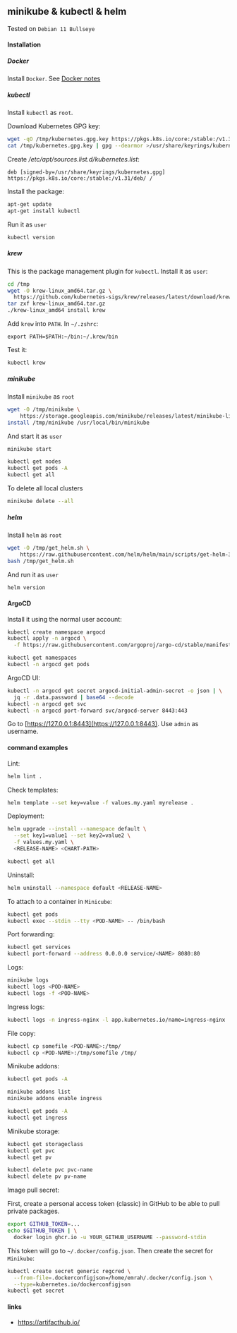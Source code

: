 ## minikube & kubectl & helm

Tested on `Debian 11 Bullseye`

#### Installation

##### Docker

Install `Docker`. See [Docker notes](docker.md)

##### kubectl

Install `kubectl` as `root`.

Download Kubernetes GPG key:

```bash
wget -qO /tmp/kubernetes.gpg.key https://pkgs.k8s.io/core:/stable:/v1.31/deb/Release.key
cat /tmp/kubernetes.gpg.key | gpg --dearmor >/usr/share/keyrings/kubernetes.gpg
```

Create _/etc/apt/sources.list.d/kubernetes.list_:

```
deb [signed-by=/usr/share/keyrings/kubernetes.gpg] https://pkgs.k8s.io/core:/stable:/v1.31/deb/ /
```

Install the package:

```bash
apt-get update
apt-get install kubectl
```

Run it as `user`

```bash
kubectl version
```

##### krew

This is the package management plugin for `kubectl`. Install it as `user`:

```bash
cd /tmp
wget -O krew-linux_amd64.tar.gz \
  https://github.com/kubernetes-sigs/krew/releases/latest/download/krew-linux_amd64.tar.gz
tar zxf krew-linux_amd64.tar.gz
./krew-linux_amd64 install krew
```

Add `krew` into `PATH`. In `~/.zshrc`:

```
export PATH=$PATH:~/bin:~/.krew/bin
```

Test it:

```bash
kubectl krew
```

##### minikube

Install `minikube` as `root`

```bash
wget -O /tmp/minikube \
    https://storage.googleapis.com/minikube/releases/latest/minikube-linux-amd64
install /tmp/minikube /usr/local/bin/minikube
```

And start it as `user`

```bash
minikube start

kubectl get nodes
kubectl get pods -A
kubectl get all
```

To delete all local clusters

```bash
minikube delete --all
```

##### helm

Install `helm` as `root`

```bash
wget -O /tmp/get_helm.sh \
    https://raw.githubusercontent.com/helm/helm/main/scripts/get-helm-3
bash /tmp/get_helm.sh
```

And run it as `user`

```bash
helm version
```

#### ArgoCD

Install it using the normal user account:

```bash
kubectl create namespace argocd
kubectl apply -n argocd \
  -f https://raw.githubusercontent.com/argoproj/argo-cd/stable/manifests/install.yaml

kubectl get namespaces
kubectl -n argocd get pods
```

ArgoCD UI:

```bash
kubectl -n argocd get secret argocd-initial-admin-secret -o json | \
  jq -r .data.password | base64 --decode
kubectl -n argocd get svc
kubectl -n argocd port-forward svc/argocd-server 8443:443
```

Go to [https://127.0.0.1:8443](https://127.0.0.1:8443). Use `admin` as username.

#### command examples

Lint:

```bash
helm lint .
```

Check templates:

```bash
helm template --set key=value -f values.my.yaml myrelease .
```

Deployment:

```bash
helm upgrade --install --namespace default \
  --set key1=value1 --set key2=value2 \
  -f values.my.yaml \
  <RELEASE-NAME> <CHART-PATH>

kubectl get all
```

Uninstall:

```bash
helm uninstall --namespace default <RELEASE-NAME>
```

To attach to a container in `Minicube`:

```bash
kubectl get pods
kubectl exec --stdin --tty <POD-NAME> -- /bin/bash
```

Port forwarding:

```bash
kubectl get services
kubectl port-forward --address 0.0.0.0 service/<NAME> 8080:80
```

Logs:

```bash
minikube logs
kubectl logs <POD-NAME>
kubectl logs -f <POD-NAME>
```

Ingress logs:

```bash
kubectl logs -n ingress-nginx -l app.kubernetes.io/name=ingress-nginx
```

File copy:

```bash
kubectl cp somefile <POD-NAME>:/tmp/
kubectl cp <POD-NAME>:/tmp/somefile /tmp/
```

Minikube addons:

```bash
kubectl get pods -A

minikube addons list
minikube addons enable ingress

kubectl get pods -A
kubectl get ingress
```

Minikube storage:

```bash
kubectl get storageclass
kubectl get pvc
kubectl get pv

kubectl delete pvc pvc-name
kubectl delete pv pv-name
```

Image pull secret:

First, create a personal access token (classic) in GitHub to be able to pull
private packages.

```bash
export GITHUB_TOKEN=...
echo $GITHUB_TOKEN | \
  docker login ghcr.io -u YOUR_GITHUB_USERNAME --password-stdin
```

This token will go to `~/.docker/config.json`. Then create the secret for
`Minikube`:

```bash
kubectl create secret generic regcred \
  --from-file=.dockerconfigjson=/home/emrah/.docker/config.json \
  --type=kubernetes.io/dockerconfigjson
kubectl get secret
```

#### links

- https://artifacthub.io/
